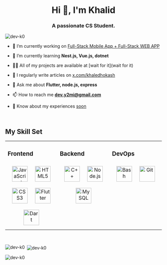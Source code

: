 <h1 align="center">Hi 👋, I'm Khalid</h1>
<h3 align="center">A passionate CS Student.</h3>

<p align="left"> <img src="https://komarev.com/ghpvc/?username=dev-k0&label=Profile%20views&color=0e75b6&style=flat" alt="dev-k0" /> </p>

- 🔭 I’m currently working on [Full-Stack Mobile App + Full-Stack WEB APP](:P)

- 🌱 I’m currently learning **Nest.js, Vue.js, dotnet**

- 👨‍💻 All of my projects are available at [wait for it](wait for it)

- 📝 I regularly write articles on [x.com/khaledhokash](x.com/khaledhokash)

- 💬 Ask me about **Flutter, node.js, express**

- 📫 How to reach me **dev.y2mi@gmail.com**

- 📄 Know about my experiences [soon](soon)

<br/>  


## My Skill Set  
<table><tr><td valign="top" width="33%">



### Frontend  
<div align="center">  
<a href="https://www.javascript.com/" target="_blank"><img style="margin: 10px" src="https://profilinator.rishav.dev/skills-assets/javascript-original.svg" alt="JavaScript" height="50" /></a>  
<a href="https://en.wikipedia.org/wiki/HTML5" target="_blank"><img style="margin: 10px" src="https://profilinator.rishav.dev/skills-assets/html5-original-wordmark.svg" alt="HTML5" height="50" /></a>  
<a href="https://www.w3schools.com/css/" target="_blank"><img style="margin: 10px" src="https://profilinator.rishav.dev/skills-assets/css3-original-wordmark.svg" alt="CSS3" height="50" /></a>  
<a href="https://flutter.dev/" target="_blank"><img style="margin: 10px" src="https://profilinator.rishav.dev/skills-assets/flutterio-icon.svg" alt="Flutter" height="50" /></a>  
  <a href="https://dart.dev/" target="_blank"><img style="margin: 10px" src="https://profilinator.rishav.dev/skills-assets/dartlang-icon.svg" alt="Dart" height="50" /></a> 
</div>

</td><td valign="top" width="33%">



### Backend  
<div align="center">  
<a href="https://www.cplusplus.com/" target="_blank"><img style="margin: 10px" src="https://profilinator.rishav.dev/skills-assets/cplusplus-original.svg" alt="C++" height="50" /></a>  
<a href="https://nodejs.org/" target="_blank"><img style="margin: 10px" src="https://profilinator.rishav.dev/skills-assets/nodejs-original-wordmark.svg" alt="Node.js" height="50" /></a>  
<a href="https://www.mysql.com/" target="_blank"><img style="margin: 10px" src="https://profilinator.rishav.dev/skills-assets/mysql-original-wordmark.svg" alt="MySQL" height="50" /></a>   
</div>

</td><td valign="top" width="33%">



### DevOps  
<div align="center">  
<a href="https://www.gnu.org/software/bash/" target="_blank"><img style="margin: 10px" src="https://profilinator.rishav.dev/skills-assets/gnu_bash-icon.svg" alt="Bash" height="50" /></a>  
<a href="https://github.com/" target="_blank"><img style="margin: 10px" src="https://profilinator.rishav.dev/skills-assets/git-scm-icon.svg" alt="Git" height="50" /></a>  
</div>

</td></tr></table>  

<br/>

<p><img align="left" src="https://github-readme-stats.vercel.app/api/top-langs?username=dev-k0&show_icons=true&locale=en&layout=compact" alt="dev-k0" /></p>

<p>&nbsp;<img align="center" src="https://github-readme-stats.vercel.app/api?username=dev-k0&show_icons=true&locale=en" alt="dev-k0" /></p>

<p><img align="center" src="https://github-readme-streak-stats.herokuapp.com/?user=dev-k0&" alt="dev-k0" /></p>
